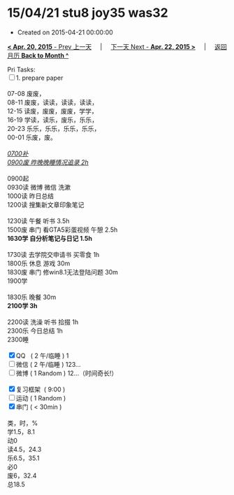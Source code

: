 # 15/04/21 stu8 joy35 was32

- Created on 2015-04-21 00:00:00

[**< Apr. 20, 2015** - Prev 上一天](/lifelogs/2015/04/d20.md) &nbsp; &nbsp; | &nbsp; &nbsp; [下一天 Next - **Apr. 22, 2015 >**](/lifelogs/2015/04/d22.md) &nbsp; &nbsp; |  &nbsp; &nbsp; [返回月历 **Back to Month ^**](/lifelogs/2015/04/index.md)
<br/><div>Pri Tasks:</div><div><input type="checkbox" />1. prepare paper</div><div><br/></div><div>07-08 废废，</div><div>08-11 废废，读读，读读，读读，</div><div>12-15 读废，废废，废废，学学，</div><div>16-19 学读，读乐，废乐，乐乐，</div><div>20-23 乐乐，乐乐，乐乐，乐乐，</div><div>00-01 乐废，废。</div><div><br/></div><div><u><em>0700补</em></u></div><div><u><em>0900废 昨晚晚睡情况追录 2h</em></u></div><div><br/></div><div>0900起</div><div>0930读 微博 微信 洗漱</div><div>1000读 昨日总结</div><div>1200读 搜集新文章印象笔记</div><div><br/></div><div>1230读 午餐 听书 3.5h</div><div>1500废 串门 看GTA5彩蛋视频 午憩 2.5h</div><div><b>1630学 自分析笔记与日记 1.5h</b></div><div><br/></div><div>1730读 去学院交申请书 买零食 1h</div><div>1800乐 休息 游戏 30m</div><div>1830废 串门 修win8.1无法登陆问题 30m</div><div>1900学 </div><div><br/></div><div>1830乐 晚餐 30m</div><div><strong>2100学 3h</strong></div><div><br/></div><div>2200读 洗澡 听书 拾掇 1h</div><div>2300乐 今日总结 1h</div><div>2300睡</div><div><br/></div><div><input type="checkbox" checked="true" />QQ   ( 2 午/临睡 ) 1</div><div><input type="checkbox" />微信 ( 2 午/临睡 ) 123…</div><div><input type="checkbox" />微博 ( 1 Random ) 12…（时间奇长!）</div><div><br/></div><div><input type="checkbox" checked="true" />复习框架  ( 9:00 )</div><div><input type="checkbox" />运动 ( 1 Random )</div><div><input type="checkbox" checked="true" />串门 ( < 30min )</div><div><br/></div><div>类，时，%</div><div>学1.5，8.1</div><div>动0</div><div>读4.5，24.3</div><div>乐6.5，35.1</div><div>必0</div><div>废6，32.4</div><div>总18.5</div>
